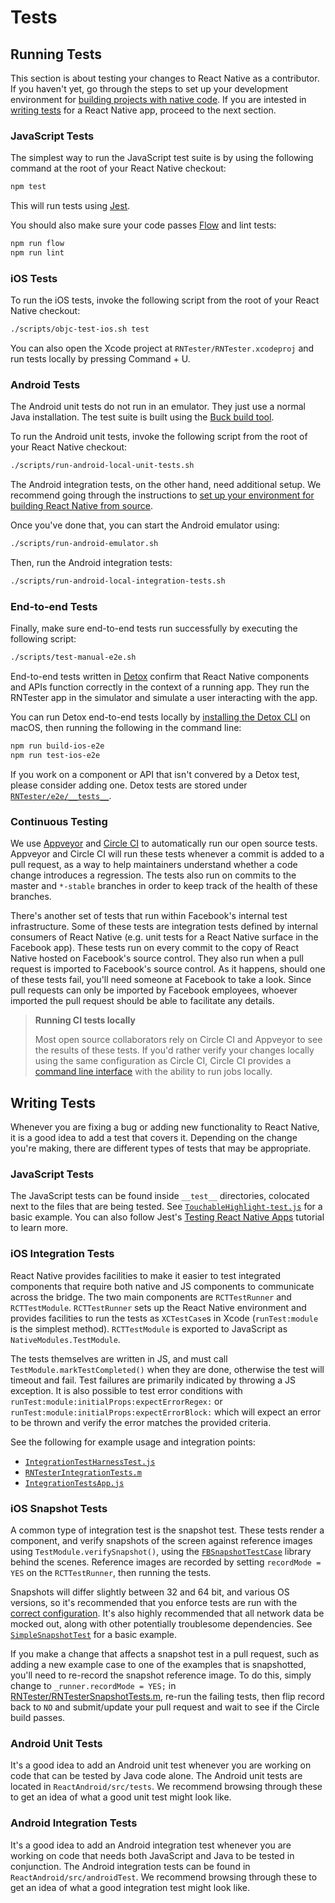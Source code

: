 # Tests

## Running Tests
This section is about testing your changes to React Native as a contributor. If you haven't yet, go through the steps to set up your development environment for [building projects with native code][env-setup]. If you are intested in [writing tests](#writing-tests) for a React Native app, proceed to the next section.

[env-setup]: http://facebook.github.io/react-native/docs/getting-started


### JavaScript Tests

The simplest way to run the JavaScript test suite is by using the following command at the root of your React Native checkout:

```bash
npm test
```

This will run tests using [Jest](https://jestjs.io).

You should also make sure your code passes [Flow](https://flowtype.org/) and lint tests:

```bash
npm run flow
npm run lint
```

### iOS Tests

To run the iOS tests, invoke the following script from the root of your React Native checkout:

```bash
./scripts/objc-test-ios.sh test
```

You can also open the Xcode project at `RNTester/RNTester.xcodeproj` and run tests locally by pressing Command + U.

### Android Tests

The Android unit tests do not run in an emulator. They just use a normal Java installation. The test suite is built using the [Buck build tool][buck-install].

[buck-install]: https://buckbuild.com/setup/install.html

To run the Android unit tests, invoke the following script from the root of your React Native checkout:

```bash
./scripts/run-android-local-unit-tests.sh
```

The Android integration tests, on the other hand, need additional setup. We recommend going through the instructions to [set up your environment for building React Native from source](http://facebook.github.io/react-native/docs/building-from-source#prerequisites).

Once you've done that, you can start the Android emulator using:

```bash
./scripts/run-android-emulator.sh
```

Then, run the Android integration tests:

```bash
./scripts/run-android-local-integration-tests.sh
```

### End-to-end Tests

Finally, make sure end-to-end tests run successfully by executing the following script:

```bash
./scripts/test-manual-e2e.sh
```

End-to-end tests written in [Detox](https://github.com/wix/Detox) confirm that React Native components and APIs function correctly in the context of a running app. They run the RNTester app in the simulator and simulate a user interacting with the app.

You can run Detox end-to-end tests locally by [installing the Detox CLI](https://github.com/wix/Detox/blob/master/docs/Introduction.GettingStarted.md#step-1-install-dependencies) on macOS, then running the following in the command line:

```bash
npm run build-ios-e2e
npm run test-ios-e2e
```

If you work on a component or API that isn't convered by a Detox test, please consider adding one. Detox tests are stored under [`RNTester/e2e/__tests__`](https://github.com/facebook/react-native/tree/master/RNTester/e2e/__tests__).

### Continuous Testing

We use [Appveyor][config-appveyor] and [Circle CI][config-circleci] to automatically run our open source tests. Appveyor and Circle CI will run these tests whenever a commit is added to a pull request, as a way to help maintainers understand whether a code change introduces a regression. The tests also run on commits to the master and `*-stable` branches in order to keep track of the health of these branches.

[config-appveyor]: https://github.com/facebook/react-native/blob/master/.appveyor/config.yml
[config-circleci]: https://github.com/facebook/react-native/blob/master/.circleci/config.yml

There's another set of tests that run within Facebook's internal test infrastructure. Some of these tests are integration tests defined by internal consumers of React Native (e.g. unit tests for a React Native surface in the Facebook app). These tests run on every commit to the copy of React Native hosted on Facebook's source control. They also run when a pull request is imported to Facebook's source control. As it happens, should one of these tests fail, you'll need someone at Facebook to take a look. Since pull requests can only be imported by Facebook employees, whoever imported the pull request should be able to facilitate any details.

> **Running CI tests locally**
>
> Most open source collaborators rely on Circle CI and Appveyor to see the results of these tests. If you'd rather verify your changes locally using the same configuration as Circle CI, Circle CI provides a [command line interface](https://circleci.com/docs/2.0/local-cli/) with the ability to run jobs locally.

## Writing Tests

Whenever you are fixing a bug or adding new functionality to React Native, it is a good idea to add a test that covers it. Depending on the change you're making, there are different types of tests that may be appropriate.

### JavaScript Tests

The JavaScript tests can be found inside `__test__` directories, colocated next to the files that are being tested. See [`TouchableHighlight-test.js`][js-jest-test] for a basic example. You can also follow Jest's [Testing React Native Apps][jest-tutorial] tutorial to learn more.

[js-jest-test]: https://github.com/facebook/react-native/blob/master/Libraries/Components/Touchable/__tests__/TouchableHighlight-test.js
[jest-tutorial]: https://jestjs.io/docs/en/tutorial-react-native

### iOS Integration Tests

React Native provides facilities to make it easier to test integrated components that require both native and JS components to communicate across the bridge. The two main components are `RCTTestRunner` and `RCTTestModule`. `RCTTestRunner` sets up the React Native environment and provides facilities to run the tests as `XCTestCase`s in Xcode (`runTest:module` is the simplest method). `RCTTestModule` is exported to JavaScript as `NativeModules.TestModule`.

The tests themselves are written in JS, and must call `TestModule.markTestCompleted()` when they are done, otherwise the test will timeout and fail. Test failures are primarily indicated by throwing a JS exception. It is also possible to test error conditions with `runTest:module:initialProps:expectErrorRegex:` or `runTest:module:initialProps:expectErrorBlock:` which will expect an error to be thrown and verify the error matches the provided criteria.

See the following for example usage and integration points:

- [`IntegrationTestHarnessTest.js`][f-ios-test-harness]
- [`RNTesterIntegrationTests.m`][f-ios-integration-tests]
- [`IntegrationTestsApp.js`][f-ios-integration-test-app]

[f-ios-test-harness]: https://github.com/facebook/react-native/blob/master/IntegrationTests/IntegrationTestHarnessTest.js
[f-ios-integration-tests]: https://github.com/facebook/react-native/blob/master/RNTester/RNTesterIntegrationTests/RNTesterIntegrationTests.m
[f-ios-integration-test-app]: https://github.com/facebook/react-native/blob/master/IntegrationTests/IntegrationTestsApp.js

### iOS Snapshot Tests

A common type of integration test is the snapshot test. These tests render a component, and verify snapshots of the screen against reference images using `TestModule.verifySnapshot()`, using the [`FBSnapshotTestCase`](https://github.com/facebook/ios-snapshot-test-case) library behind the scenes. Reference images are recorded by setting `recordMode = YES` on the `RCTTestRunner`, then running the tests.

Snapshots will differ slightly between 32 and 64 bit, and various OS versions, so it's recommended that you enforce tests are run with the [correct configuration](https://github.com/facebook/react-native/blob/master/scripts/.tests.env). It's also highly recommended that all network data be mocked out, along with other potentially troublesome dependencies. See [`SimpleSnapshotTest`](https://github.com/facebook/react-native/blob/master/IntegrationTests/SimpleSnapshotTest.js) for a basic example.

If you make a change that affects a snapshot test in a pull request, such as adding a new example case to one of the examples that is snapshotted, you'll need to re-record the snapshot reference image. To do this, simply change to `_runner.recordMode = YES;` in [RNTester/RNTesterSnapshotTests.m](https://github.com/facebook/react-native/blob/136666e2e7d2bb8d3d51d599fc1384a2f68c43d3/RNTester/RNTesterIntegrationTests/RNTesterSnapshotTests.m#L29), re-run the failing tests, then flip record back to `NO` and submit/update your pull request and wait to see if the Circle build passes.

### Android Unit Tests

It's a good idea to add an Android unit test whenever you are working on code that can be tested by Java code alone. The Android unit tests are located in `ReactAndroid/src/tests`. We recommend browsing through these to get an idea of what a good unit test might look like.

### Android Integration Tests

It's a good idea to add an Android integration test whenever you are working on code that needs both JavaScript and Java to be tested in conjunction. The Android integration tests can be found in `ReactAndroid/src/androidTest`. We recommend browsing through these to get an idea of what a good integration test might look like.

